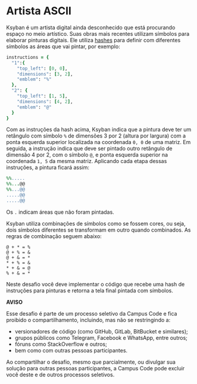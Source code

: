 # Artista ASCII

Ksyban é um artista digital ainda desconhecido que está procurando espaço no
meio artístico. Suas obras mais recentes utilizam símbolos para elaborar
pinturas digitais. Ele utiliza [hashes](https://ruby-doc.org/3.2.2/Hash.html)
para definir com diferentes símbolos as áreas que vai pintar, por exemplo:

```ruby
instructions = {
  "1":{
    "top_left": [0, 0],
    "dimensions": [3, 2],
    "emblem": "%"
  },
  "2": {
    "top_left": [1, 5],
    "dimensions": [4, 2],
    "emblem": "@"
  }
}
```

Com as instruções da hash acima, Ksyban indica que a pintura deve ter um
retângulo com símbolo `%` de dimensões 3 por 2 (altura por largura) com a ponta
esquerda superior localizada na coordenada `0, 0` de uma matriz.
Em seguida, a instrução indica que deve ser pintado outro retângulo de dimensão
4 por 2, com o símbolo `@`, e ponta esquerda superior na coordenada `1, 5` da
mesma matriz. Aplicando cada etapa dessas instruções, a pintura ficará assim:

```ruby
%%.....
%%...@@
%%...@@
.....@@
.....@@
```

Os `.` indicam áreas que não foram pintadas.

Ksyban utiliza combinações de símbolos como se fossem cores, ou seja, dois
símbolos diferentes se transformam em outro quando combinados. As regras de
combinação seguem abaixo:

```
@ + * = %
@ + % = &
@ + & = *
* + % = &
* + & = @
% + & = *
```

Neste desafio você deve implementar o código que recebe uma hash de instruções
para pinturas e retorna a tela final pintada com símbolos.

**AVISO**

Esse desafio é parte de um processo seletivo da Campus Code e fica proibido o compartilhamento, incluindo, mas não se restringindo a:

- versionadores de código (como GitHub, GitLab, BitBucket e similares);
- grupos públicos como Telegram, Facebook e WhatsApp, entre outros;
- fóruns como StackOverflow e outros;
- bem como com outras pessoas participantes.

Ao compartilhar o desafio, mesmo que parcialmente, ou divulgar sua solução para outras pessoas participantes, a Campus Code pode excluir você deste e de outros processos seletivos.

